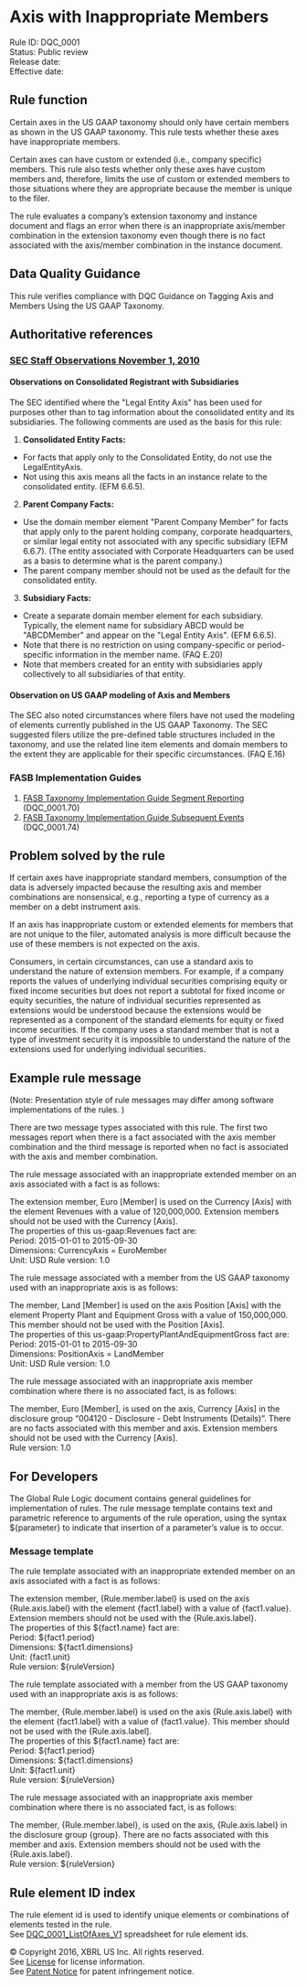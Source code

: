 # Axis with Inappropriate Members
Rule ID: DQC_0001  
Status:  Public review  
Release date:   
Effective date:  

## Rule function
Certain axes in the US GAAP taxonomy should only have certain members as shown in the US GAAP taxonomy. This rule tests whether these axes have inappropriate members.

Certain axes can have custom or extended (i.e., company specific) members. This rule also tests whether only these axes have custom members and, therefore, limits the use of custom or extended members to those situations where they are appropriate because the member is unique to the filer.

The rule evaluates a company’s extension taxonomy and instance document and flags an error when there is an inappropriate axis/member combination in the extension taxonomy even though there is no fact associated with the axis/member combination in the instance document.

## Data Quality Guidance

This rule verifies compliance with DQC Guidance on Tagging Axis and Members Using the US GAAP Taxonomy.

## Authoritative references
### [SEC Staff Observations November 1, 2010](https://www.sec.gov/structureddata/osd_staffobs_11-01-10.html)
#### Observations on Consolidated Registrant with Subsidiaries
The SEC identified where the "Legal Entity Axis" has been used for purposes other than to tag information about the consolidated entity and its subsidiaries. The following comments are used as the basis for this rule:

1. **Consolidated Entity Facts:**
  * For facts that apply only to the Consolidated Entity, do not use the LegalEntityAxis.
  * Not using this axis means all the facts in an instance relate to the consolidated entity. (EFM 6.6.5).
2. **Parent Company Facts:**
  * Use the domain member element "Parent Company Member" for facts that apply only to the parent holding company, corporate headquarters, or similar legal entity not associated with any specific subsidiary (EFM 6.6.7).  (The entity associated with Corporate Headquarters can be used as a basis to determine what is the parent company.)
  * The parent company member should not be used as the default for the consolidated entity.
3. **Subsidiary Facts:**
  * Create a separate domain member element for each subsidiary. Typically, the element name for subsidiary ABCD would be "ABCDMember" and appear on the "Legal Entity Axis". (EFM 6.6.5).
  * Note that there is no restriction on using company-specific or period-specific information in the member name. (FAQ E.20)
  * Note that members created for an entity with subsidiaries apply collectively to all subsidiaries of that entity.

#### Observation on US GAAP modeling of Axis and Members
The SEC also noted circumstances where filers have not used the modeling of elements currently published in the US GAAP Taxonomy. The SEC suggested filers utilize the pre-defined table structures included in the taxonomy, and use the related line item elements and domain members to the extent they are applicable for their specific circumstances. (FAQ E.16)

### FASB Implementation Guides

1. [FASB Taxonomy Implementation Guide Segment Reporting](http://www.fasb.org/cs/ContentServer?c=Document_C&pagename=FASB%2FDocument_C%2FDocumentPage&cid=1176167943040) (DQC_0001.70)
2. [FASB Taxonomy Implementation Guide Subsequent Events](http://www.fasb.org/cs/ContentServer?c=Document_C&pagename=FASB%2FDocument_C%2FDocumentPage&cid=1176167943133) (DQC_0001.74)

## Problem solved by the rule
If certain axes have inappropriate standard members, consumption of the data is adversely impacted because the resulting axis and member combinations are nonsensical, e.g., reporting a type of currency as a member on a debt instrument axis.

If an axis has inappropriate custom or extended elements for members that are not unique to the filer, automated analysis is more difficult because the use of these members is not expected on the axis.

Consumers, in certain circumstances, can use a standard axis to understand the nature of extension members. For example, if a company reports the values of underlying individual securities comprising equity or fixed income securities but does not report a subtotal for fixed income or equity securities, the nature of individual securities represented as extensions would be understood because the extensions would be represented as a component of the standard elements for equity or fixed income securities.  If the company uses a standard member that is not a type of investment security it is impossible to understand the nature of the extensions used for underlying individual securities.

## Example rule message
(Note: Presentation style of rule messages may differ among software implementations of the rules.
)

There are two message types associated with this rule.  The first two messages report  when there is a fact associated with the axis member combination and the third message is reported when no fact is associated with the axis and member combination.

The rule message associated with an inappropriate extended member on an axis associated with a fact is as follows:

The extension member, Euro [Member] is used on the Currency [Axis] with the element Revenues with a value of 120,000,000.  Extension members should not be used with the Currency [Axis].  
The properties of this us-gaap:Revenues fact are:  
Period: 2015-01-01 to 2015-09-30  
Dimensions: CurrencyAxis = EuroMember    
Unit: USD
Rule version: 1.0

The rule message associated with a member from the US GAAP taxonomy used with an inappropriate axis is as follows:

The member, Land [Member] is used on the axis Position [Axis] with the element Property Plant and Equipment Gross with a value of 150,000,000.  This member should not be used with the Position [Axis].  
The properties of this us-gaap:PropertyPlantAndEquipmentGross fact are:  
Period: 2015-01-01 to 2015-09-30  
Dimensions: PositionAxis = LandMember    
Unit: USD
Rule version: 1.0

The rule message associated with an inappropriate axis member combination where there is no associated fact, is as follows:

The member, Euro [Member], is used on the axis, Currency [Axis] in the disclosure group “004120 - Disclosure - Debt Instruments (Details)”. There are no facts associated with this member and axis.  Extension members should not be used with the Currency [Axis].  
Rule version: 1.0

## For Developers
The Global Rule Logic document contains general guidelines for implementation of rules.
The rule message template contains text and parametric reference to arguments of the rule operation, using the syntax ${parameter} to indicate that insertion of a parameter’s value is to occur.

### Message template

The rule template associated with an inappropriate extended member on an axis associated with a fact is as follows:

The extension member, {Rule.member.label}  is used on the axis {Rule.axis.label} with the element {fact1.label} with a value of {fact1.value}.  Extension members should not be used with the {Rule.axis.label}.  
The properties of this ${fact1.name} fact are:  
Period: ${fact1.period}  
Dimensions: ${fact1.dimensions}  
Unit: {fact1.unit}  
Rule version: ${ruleVersion}

The rule template associated with a member from the US GAAP taxonomy used with an inappropriate axis is as follows:

The member, {Rule.member.label} is used on the axis {Rule.axis.label} with the element {fact1.label} with a value of {fact1.value}.  This member should not be used with the {Rule.axis.label].  
The properties of this ${fact1.name} fact are:  
Period: ${fact1.period}  
Dimensions: ${fact1.dimensions}  
Unit:  ${fact1.unit}  
Rule version: ${ruleVersion}

The rule message associated with an inappropriate axis member combination where there is no associated fact, is as follows:

The member, {Rule.member.label}, is used on the axis, {Rule.axis.label} in the disclosure group {group}. There are no facts associated with this member and axis.  Extension members should not be used with the {Rule.axis.label}.  
Rule version: ${ruleVersion}

## Rule element ID index
The rule element id is used to identify unique elements or combinations of elements tested in the rule.  
See [DQC_0001_ListOfAxes_V1](DQC_0001_ListOfAxes_V1.xlsx?raw=true) spreadsheet for rule element ids.

© Copyright 2016, XBRL US Inc. All rights reserved.   
See [License](../../License.md) for license information.  
See [Patent Notice](../../PatentNotice.md) for patent infringement notice.
